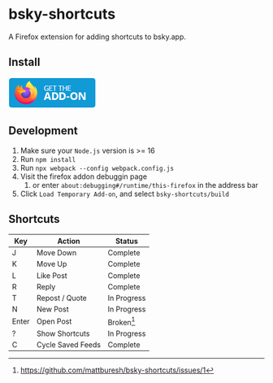 # bsky-shortcuts 

A Firefox extension for adding shortcuts to bsky.app.

## Install

[![Available from FireFox Add-ons](assets/firefox.png)](https://addons.mozilla.org/en-US/firefox/addon/bsky-shortcuts/)

## Development

1. Make sure your `Node.js` version is >= 16
2. Run `npm install`
3. Run `npx webpack --config webpack.config.js`
4. Visit the firefox addon debuggin page
    1. or enter `about:debugging#/runtime/this-firefox` in the address bar
5. Click `Load Temporary Add-on`, and select `bsky-shortcuts/build`

## Shortcuts 

| Key | Action | Status|
|-----|--------|-------|
| J   | Move Down | Complete |
| K   | Move Up | Complete |
| L   | Like Post | Complete |
| R   | Reply  | Complete |
| T   | Repost / Quote | In Progress |
| N   | New Post | In Progress |
| Enter | Open Post | Broken[^1] |
| ?   | Show Shortcuts | In Progress |
| C   | Cycle Saved Feeds | Complete |

[^1]: https://github.com/mattburesh/bsky-shortcuts/issues/1
